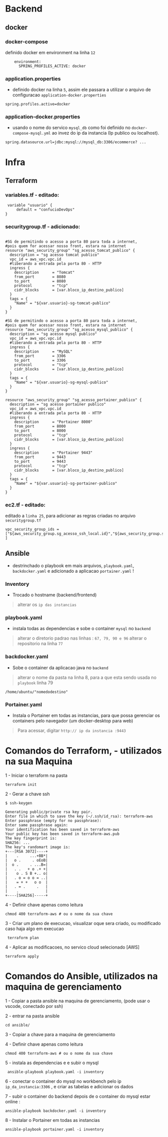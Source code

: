 # Backend
## docker

### docker-compose
definido docker em environment na linha `12`
```
    environment:
      SPRING_PROFILES_ACTIVE: docker
```

### application.properties
- definido docker na linha `5`, assim ele passara a utilizar o arquivo de configuracao `application-docker.properties`
```
spring.profiles.active=docker
```

### application-docker.properties
- usando o nome do servico `mysql_db` como foi definido no `docker-compose-mysql.yml` ao invez do ip da instancia (Ip publico ou localhost). 
```
spring.datasource.url=jdbc:mysql://mysql_db:3306/ecommerce? ...
```

# Infra
## Terraform

### variables.tf - editado:
```
 variable "usuario" {
     default = "confucioDevOps"
}
```

### securitygroup.tf - adicionado:
```

#SG de permitindo o acesso a porta 80 para toda a internet, 
#pois quem for acessar nosso front, estara na internet
resource "aws_security_group" "sg_acesso_tomcat_publico" {
  description = "sg acesso tomcat publico"
  vpc_id = aws_vpc.vpc.id
  #liberando a entrada pela porta 80 - HTTP
  ingress {
    description      = "Tomcat"
    from_port        = 8080
    to_port          = 8080
    protocol         = "tcp"
    cidr_blocks      = [var.bloco_ip_destino_publico]
  }
  tags = {
    "Name" = "${var.usuario}-sg-tomcat-publico"
  }
}

#SG de permitindo o acesso a porta 80 para toda a internet, 
#pois quem for acessar nosso front, estara na internet
resource "aws_security_group" "sg_acesso_mysql_publico" {
  description = "sg acesso mysql publico"
  vpc_id = aws_vpc.vpc.id
  #liberando a entrada pela porta 80 - HTTP
  ingress {
    description      = "MySQL"
    from_port        = 3306
    to_port          = 3306
    protocol         = "tcp"
    cidr_blocks      = [var.bloco_ip_destino_publico]
  }
  tags = {
    "Name" = "${var.usuario}-sg-mysql-publico"
  }
}

resource "aws_security_group" "sg_acesso_portainer_publico" {
  description = "sg acesso portainer publico"
  vpc_id = aws_vpc.vpc.id
  #liberando a entrada pela porta 80 - HTTP
  ingress {
    description      = "Portainer 8000"
    from_port        = 8000
    to_port          = 8000
    protocol         = "tcp"
    cidr_blocks      = [var.bloco_ip_destino_publico]
  }
  ingress {
    description      = "Portainer 9443"
    from_port        = 9443
    to_port          = 9443
    protocol         = "tcp"
    cidr_blocks      = [var.bloco_ip_destino_publico]
  }
  tags = {
    "Name" = "${var.usuario}-sg-portainer-publico"
  }
}
```

### ec2.tf - editado:
editado a `linha 25`, para adicionar as regras criadas no arquivo `securitygroup.tf`
```  
vpc_security_group_ids = ["${aws_security_group.sg_acesso_ssh_local.id}","${aws_security_group.sg_acesso_web_publico.id}","${aws_security_group.sg_acesso_tomcat_publico.id}","${aws_security_group.sg_acesso_mysql_publico.id}","${aws_security_group.sg_acesso_portainer_publico.id}" ]
```

## Ansible
- destrinchado o playbook em mais arquivos,
`playbook.yaml`, `backdocker.yaml` e adicionado a aplicacao `portainer.yaml` !

### Inventory
- Trocado o hostname (backend/frontend)
> alterar os `ip das instancias`

### playbook.yaml
- instala todas as dependencias e sobe o container `mysql` no `backend`
> alterar o diretorio padrao nas linhas : `67, 79, 90 e 96`
> alterar o repositorio na linha `77`

### backdocker.yaml
- Sobe o container da aplicacao java no `backend`
>  alterar o nome da pasta na linha 8, para a que esta sendo usada no `playbook` linha 79
```
/home/ubuntu/"nomedodestino"
```

### Portainer.yaml
- Instala o Portainer em todas as instancias, para que possa gerenciar os containers pelo navegador (um docker-desktop para web)
> Para acessar, digitar `http:// ip da instancia :9443`

# Comandos do Terraform, - utilizados na sua Maquina

1 - Iniciar o terraform na pasta
```
terraform init
```

2 - Gerar a chave ssh
```
$ ssh-keygen
```
```
Generating public/private rsa key pair.
Enter file in which to save the key (~/.ssh/id_rsa): terraform-aws
Enter passphrase (empty for no passphrase): 
Enter same passphrase again: 
Your identification has been saved in terraform-aws
Your public key has been saved in terraform-aws.pub
The key fingerprint is:
SHA256: ...
The key's randomart image is:
+---[RSA 3072]----+
|    .     ...+BB*|
|   o .     . oEoB|
|  o .     . ...B=|
|   . .   + o .+ +|
|    o . S B +.. o|
|   . o = o o = ..|
|    = + +   o o  |
|   . = .     .   |
|    .            |
+----[SHA256]-----+
```

4 - Definir chave apenas como leitura
```
chmod 400 terraform-aws # ou o nome da sua chave
```

3 - Criar um plano de execucao, visualizar oque sera criado, ou modificado caso haja algo em execucao
```
 terraform plan
```

4 - Aplicar as modificacoes, no servico cloud selecionado [AWS]
```
terraform apply
```
 

# Comandos do Ansible, utilizados na maquina de gerenciamento
1 - Copiar a pasta ansible na maquina de gerenciamento, (pode usar o vscode, conectado por ssh)

2 - entrar na pasta ansible
```
cd ansible/
```
3 - Copiar a chave para a maquina de gerenciamento

4 - Definir chave apenas como leitura
```
chmod 400 terraform-aws # ou o nome da sua chave
```

5 - instala as dependencias e e subir o mysql
```
 ansible-playbook playbook.yaml -i inventory
```

6 - conectar o container do mysql no workbench pelo ip `ip_da_instancia:3306` , e criar as tabelas e adicionar os dados

7 - subir o container do backend depois de o container do mysql estar online :
```  
ansible-playbook backdocker.yaml -i inventory 
```

8 - Instalar o Portainer em todas as instancias
```
ansible-playbook portainer.yaml -i inventory 
```

